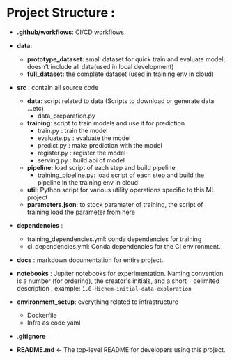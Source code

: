 # Project Structure :

* **.github/workflows**: CI/CD workflows
* **data:**
  * **prototype_dataset:** small dataset for quick train and evaluate model; doesn't include all data(used in local development)
  * **full_dataset:** the complete dataset (used in training env in cloud)
* **src** : contain all source code
  * **data**: script related to data (Scripts to download or generate data ...etc)
    * data_preparation.py 
  * **training**: script to train models and use it for prediction 
    * train.py : train the model
    * evaluate.py : evaluate the model
    * predict.py :  make prediction with the model
    * register.py : register the model
    * serving.py : build api of model
  * **pipeline:** load script of each step and build pipeline
    * training_pipeline.py: load script of each step and build the pipeline in the training env in cloud
  * **util**: Python script for various utility operations specific to this ML project
  * **parameters.json**: to stock paramater of training, the script of training load the parameter from here 
* **dependencies** : 

  * training_dependencies.yml: conda dependencies for training
  * ci_dependencies.yml: Conda dependencies for the CI environment.
* **docs** :  markdown documentation for entire project.
* **notebooks** : Jupiter notebooks for experimentation. Naming convention is a number (for ordering),  the creator's initials, and a short `-` delimited description . example: `1.0-Hichem-initial-data-exploration`
* **environment_setup**: everything related to infrastructure
  * Dockerfile
  * Infra as code yaml
* .**gitignore**
* **README.md**       <- The top-level README for developers using this project.
